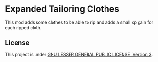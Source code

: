 # Expanded Tailoring Clothes

This mod adds some clothes to be able to rip and adds a small xp gain for each ripped cloth.


## License

This project is under [GNU LESSER GENERAL PUBLIC LICENSE, Version 3](./LICENSE).
